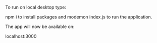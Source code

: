 To run on local desktop type:

npm i to install packages and modemon index.js to run the application.

The app will now be available on:

localhost:3000
